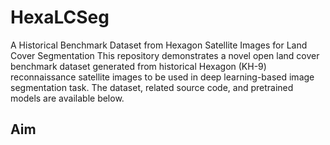# HexaLCSeg
A Historical Benchmark Dataset from Hexagon Satellite Images for Land Cover Segmentation 
This repository demonstrates a novel open land cover benchmark dataset generated from historical Hexagon (KH-9) reconnaissance satellite images to be used in deep learning-based image segmentation task. 
The dataset, related source code, and pretrained models are available below.


Aim
---------------------



